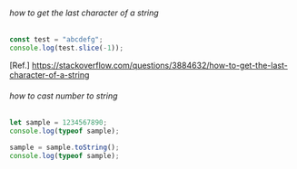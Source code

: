 ###### how to get the last character of a string
```js
const test = "abcdefg";
console.log(test.slice(-1));
```
[Ref.] https://stackoverflow.com/questions/3884632/how-to-get-the-last-character-of-a-string  
###### how to cast number to string
```js
let sample = 1234567890;
console.log(typeof sample);

sample = sample.toString();
console.log(typeof sample);
```
